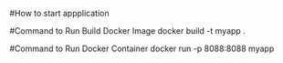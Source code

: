 #How to start appplication

#Command to Run Build Docker Image
docker build -t myapp .     

#Command to Run Docker Container
docker run -p 8088:8088 myapp